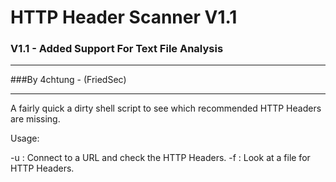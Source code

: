 # HTTP Header Scanner V1.1
### V1.1 - Added Support For Text File Analysis

-----------

###By 4chtung - (FriedSec)

-----------

A fairly quick a dirty shell script to see which recommended HTTP Headers are missing.

Usage: 

-u <URL>  : Connect to a URL and check the HTTP Headers.
-f <FILE> : Look at a file for HTTP Headers.


